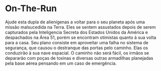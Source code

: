 # On-The-Run
Ajude esta dupla de alienígenas a voltar para o seu planeta após uma missão malsucedida na Terra. Eles se sentem assustados depois de serem capturados pela Inteligencia Secreta dos Estados Unidos da América e despachados na Área 51, porém se encontram otimistas quanto à sua volta para a casa. Seu plano consiste em aproveitar uma falha no sistema de segurança, que causou o destranque das portas pelo caminho. Elas os conduzirão à sua nave espacial. O caminho não será fácil, os irmãos se depararão com poças de toxinas e diversas outras armadilhas planejadas pela base aérea pensando em um caso de emergência. 
